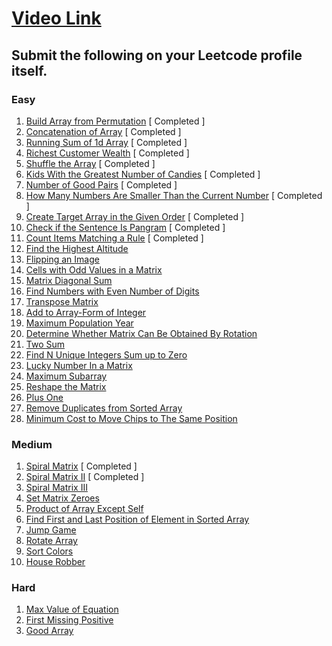# [Video Link](https://youtu.be/n60Dn0UsbEk)

## Submit the following on your Leetcode profile itself.

### Easy
1. [Build Array from Permutation](https://leetcode.com/problems/build-array-from-permutation/) [ Completed ]
2. [Concatenation of Array](https://leetcode.com/problems/concatenation-of-array/) [ Completed ]
3. [Running Sum of 1d Array](https://leetcode.com/problems/running-sum-of-1d-array/)   [ Completed ]
4. [Richest Customer Wealth](https://leetcode.com/problems/richest-customer-wealth/)   [ Completed ]
5. [Shuffle the Array](https://leetcode.com/problems/shuffle-the-array/)       [ Completed ]
6. [Kids With the Greatest Number of Candies](https://leetcode.com/problems/kids-with-the-greatest-number-of-candies/)      [ Completed ]
7. [Number of Good Pairs](https://leetcode.com/problems/number-of-good-pairs/)   [ Completed ]
8. [How Many Numbers Are Smaller Than the Current Number](https://leetcode.com/problems/how-many-numbers-are-smaller-than-the-current-number/)       [ Completed ]
9. [Create Target Array in the Given Order](https://leetcode.com/problems/create-target-array-in-the-given-order/)   [ Completed ]
10. [Check if the Sentence Is Pangram](https://leetcode.com/problems/check-if-the-sentence-is-pangram/)   [ Completed ]
11. [Count Items Matching a Rule](https://leetcode.com/problems/count-items-matching-a-rule/)  [ Completed ]
12. [Find the Highest Altitude](https://leetcode.com/problems/find-the-highest-altitude/)
13. [Flipping an Image](https://leetcode.com/problems/flipping-an-image/)
14. [Cells with Odd Values in a Matrix](https://leetcode.com/problems/cells-with-odd-values-in-a-matrix/)
15. [Matrix Diagonal Sum](https://leetcode.com/problems/matrix-diagonal-sum/)
16. [Find Numbers with Even Number of Digits](https://leetcode.com/problems/find-numbers-with-even-number-of-digits/)
17. [Transpose Matrix](https://leetcode.com/problems/transpose-matrix/)
18. [Add to Array-Form of Integer](https://leetcode.com/problems/add-to-array-form-of-integer/)
19. [Maximum Population Year](https://leetcode.com/problems/maximum-population-year/)
20. [Determine Whether Matrix Can Be Obtained By Rotation](https://leetcode.com/problems/determine-whether-matrix-can-be-obtained-by-rotation/)
21. [Two Sum](https://leetcode.com/problems/two-sum/)
22. [Find N Unique Integers Sum up to Zero](https://leetcode.com/problems/find-n-unique-integers-sum-up-to-zero/)
23. [Lucky Number In a Matrix](https://leetcode.com/problems/lucky-numbers-in-a-matrix/)
24. [Maximum Subarray](https://leetcode.com/problems/maximum-subarray/)
25. [Reshape the Matrix](https://leetcode.com/problems/reshape-the-matrix/)
26. [Plus One](https://leetcode.com/problems/plus-one/)
27. [Remove Duplicates from Sorted Array](https://leetcode.com/problems/remove-duplicates-from-sorted-array/)
28. [Minimum Cost to Move Chips to The Same Position](https://leetcode.com/problems/minimum-cost-to-move-chips-to-the-same-position/)

### Medium
1. [Spiral Matrix](https://leetcode.com/problems/spiral-matrix/)   [ Completed ]
2. [Spiral Matrix II](https://leetcode.com/problems/spiral-matrix-ii/)  [ Completed ]
3. [Spiral Matrix III](https://leetcode.com/problems/spiral-matrix-iii/)
4. [Set Matrix Zeroes](https://leetcode.com/problems/set-matrix-zeroes/)
5. [Product of Array Except Self](https://leetcode.com/problems/product-of-array-except-self/)
6. [Find First and Last Position of Element in Sorted Array](https://leetcode.com/problems/find-first-and-last-position-of-element-in-sorted-array/)
7. [Jump Game](https://leetcode.com/problems/jump-game/)
8. [Rotate Array](https://leetcode.com/problems/rotate-array/)
9. [Sort Colors](https://leetcode.com/problems/sort-colors/)
10. [House Robber](https://leetcode.com/problems/house-robber/)

### Hard
1. [Max Value of Equation](https://leetcode.com/problems/max-value-of-equation/)
2. [First Missing Positive](https://leetcode.com/problems/first-missing-positive/)
3. [Good Array](https://leetcode.com/problems/check-if-it-is-a-good-array/)
